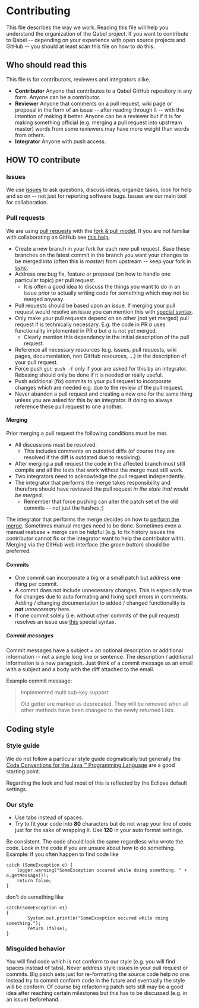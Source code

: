 # Contributing

This file describes the way we work. Reading this file will help you understand the organization of the Qabel project. If you want to contribute to Qabel -- depending on your experience with open source projects and GitHub -- you should at least scan this file on how to do this.

## Who should read this

This file is for contributors, reviewers and integrators alike.

* **Contributor** Anyone that contributes to a Qabel GitHub repository in any form. Anyone can be a contributor.
* **Reviewer** Anyone that comments on a pull request, wiki page or proposal in the form of an issue -- after reading through it -- with the intention of making it better. Anyone can be a reviewer but if it is for making something official (e.g. merging a pull request into upstream master) words from some reviewers may have more weight than words from others.
* **Integrator** Anyone with push access.

## HOW TO contribute

### Issues
We use [issues](https://help.github.com/articles/about-issues/) to ask questions, discuss ideas, organize tasks, look for help and so on -- not just for reporting software bugs. Issues are our main tool for collaboration.

### Pull requests
We are using [pull requests](https://help.github.com/articles/using-pull-requests/) with the [fork & pull model](https://help.github.com/articles/using-pull-requests/#fork--pull). If you are not familiar with collaborating on GitHub see [this help](https://help.github.com/categories/collaborating/).

* Create a new branch in your fork for each new pull request. Base these branches on the latest commit in the branch you want your changes to be merged into (often this is *master*) from upstream -- keep your fork in [sync](https://help.github.com/articles/syncing-a-fork/).
* Address one bug fix, feature or proposal (on how to handle one particular topic) per pull request.
  * It is often a good idea to discuss the things you want to do in an issue prior to actually writing code for something which may not be merged anyway.
* Pull requests should be based upon an issue. If merging your pull request would resolve an issue you can mention this with [special syntax](https://github.com/blog/1506-closing-issues-via-pull-requests).
* Only make your pull requests depend on an other (not yet merged) pull request if is technically necessary. E.g. the code in PR *b* uses functionality implemented in PR *a* but *a* is not yet merged.
  * Clearly mention this dependency in the initial description of the pull request.
* Reference all necessary resources (e.g. issues, pull requests, wiki pages, documentation, non GitHub resources, ...) in the description of your pull request.
* Force push `git push -f` only if your are asked for this by an integrator. Rebasing should only be done if it is needed or really useful.
* Push additional (fix) commits to your pull request to incorporate changes which are needed e.g. due to the review of the pull request.
* Never abandon a pull request and creating a new one for the same thing unless you are asked for this by an integrator. If doing so always reference these pull request to one another.

#### Merging
Prior merging a pull request the following conditions must be met.
* All discussions must be resolved.
  * This includes comments on outdated diffs (of course they are resolved if the diff is outdated due to resolving).
* After merging a pull request the code in the affected branch must still compile and all the tests that work without the merge must still work.
* Two integrators need to acknowledge the pull request independently.
* The integrator that performs the merge takes responsibility and therefore should have reviewed the pull request *in the state that would be merged*.
  * Remember that force pushing can alter the patch set of the old commits -- not just the hashes ;)

The integrator that performs the merge decides on how to [perform the merge](https://help.github.com/articles/merging-a-pull-request/). Sometimes manual merges need to be done. Sometimes even a manual reabase + merge can be helpful (e.g. to fix history issues the contributor cannot fix or the integrator want to help the contributor with). Merging via the GitHub web interface (the *green button*) should be preferred.

#### Commits
* One commit can incorporate a big or a small patch but address **one** *thing* per commit.
* A commit does not include unnecessary changes. This is especially true for changes due to auto formating and fixing spell errors in comments. Adding / changing documentation to added / changed functionality is **not** *unnecessary* here.
* If one commit solely (i.e. without other commits of the pull request) resolves an issue use [this](https://help.github.com/articles/closing-issues-via-commit-messages/) special syntax.

##### Commit messages
Commit messages have a subject + an optional description or additional information -- not a single long line or sentence. The description / additional information is a new paragraph. Just think of a commit message as an email with a subject and a body with the diff attached to the email.

Example commit message:
> Implemented multi sub-key support
>
> Old getter are marked as deprecated. They will be removed when all other
> methods have been changed to the newly returned Lists.

## Coding style

### Style guide
We do not follow a particular style guide dogmatically but generally the [Code Conventions for the Java :tm: Programming Language](http://www.oracle.com/technetwork/java/javase/documentation/codeconvtoc-136057.html) are a good starting point.

Regarding the look and feel most of this is reflected by the Eclipse default settings.

### Our style
* Use tabs instead of spaces.
* Try to fit your code into **80** characters but do not wrap your line of code just for the sake of wrapping it. Use **120** in your auto format settings.

Be consistent. The code should look the same regardless who wrote the code. Look in the code if you are unsure about how to do something.
Example:
If you often happen to find code like
```
catch (SomeException e) {
    logger.warning("SomeException occured while doing something. " + e.getMessage());
    return false;
}
```
don't do something like
```
catch(SomeException e1)
{
        System.out.println("SomeException occured while doing something.");
        return (false);
}
```

### Misguided behavior
You will find code which is not conform to our style (e.g. you will find spaces instead of tabs). Never address style issues in your pull request or commits. Big patch sets just for re-formatting the source code help no one. Instead try to commit conform code in the future and eventually the style will be conform. Of course big refactoring patch sets still may be a good idea after reaching certain milestones but this has to be discussed (e.g. in an issue) beforehand.

